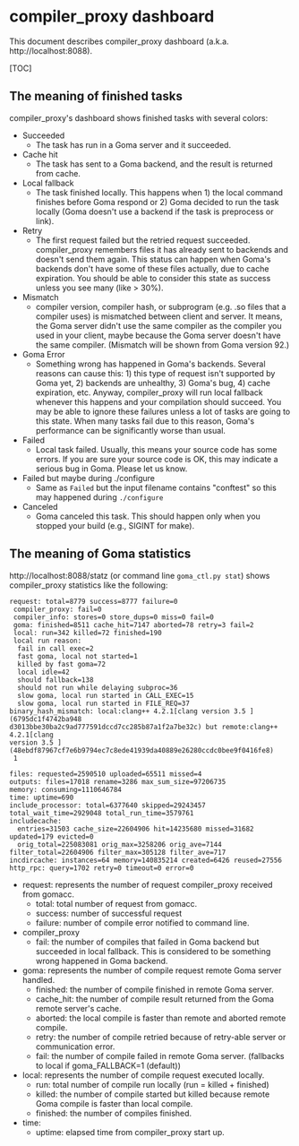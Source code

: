 # compiler_proxy dashboard

This document describes compiler_proxy dashboard (a.k.a. http://localhost:8088).

[TOC]

## The meaning of finished tasks

compiler_proxy's dashboard shows finished tasks with several colors:

* Succeeded
  * The task has run in a Goma server and it succeeded.
* Cache hit
  * The task has sent to a Goma backend, and the result is returned from cache.
* Local fallback
  * The task finished locally. This happens when 1) the local command finishes
    before Goma respond or 2) Goma decided to run the task locally (Goma doesn't
    use a backend if the task is preprocess or link).
* Retry
  * The first request failed but the retried request succeeded. compiler_proxy
    remembers files it has already sent to backends and doesn't send them again.
    This status can happen when Goma's backends don't have some of these files
    actually, due to cache expiration. You should be able to consider this state
    as success unless you see many (like &gt; 30%).
* Mismatch
  * compiler version, compiler hash, or subprogram (e.g. .so files that a
    compiler uses) is mismatched between client and server. It means, the Goma
    server didn't use the same compiler as the compiler you used in your client,
    maybe because the Goma server doesn't have the same compiler.
    (Mismatch will be shown from Goma version 92.)
* Goma Error
  * Something wrong has happened in Goma's backends. Several reasons can cause
    this: 1) this type of request isn't supported by Goma yet, 2) backends are
    unhealthy, 3) Goma's bug, 4) cache expiration, etc. Anyway, compiler_proxy
    will run local fallback whenever this happens and your compilation should
    succeed. You may be able to ignore these failures unless a lot of tasks are
    going to this state. When many tasks fail due to this reason, Goma's
    performance can be significantly worse than usual.
* Failed
  * Local task failed. Usually, this means your source code has some errors.
    If you are sure your source code is OK, this may indicate a serious bug in
    Goma. Please let us know.
* Failed but maybe during ./configure
  * Same as `Failed` but the input filename contains "conftest"
    so this may happened during `./configure`
* Canceled
  * Goma canceled this task. This should happen only when you stopped
    your build (e.g., SIGINT for make).

## The meaning of Goma statistics

http://localhost:8088/statz (or command line `goma_ctl.py stat`) shows
compiler\_proxy statistics like the following:

```
request: total=8779 success=8777 failure=0
 compiler_proxy: fail=0
 compiler_info: stores=0 store_dups=0 miss=0 fail=0
 goma: finished=8511 cache_hit=7147 aborted=78 retry=3 fail=2
 local: run=342 killed=72 finished=190
 local run reason:
  fail in call exec=2
  fast goma, local not started=1
  killed by fast goma=72
  local idle=42
  should fallback=138
  should not run while delaying subproc=36
  slow goma, local run started in CALL_EXEC=15
  slow goma, local run started in FILE_REQ=37
binary_hash_mismatch: local:clang++ 4.2.1[clang version 3.5 ] (6795dc1f4742ba948
d3013bbe30ba2c9ad777591dccd7cc285b87a1f2a7be32c) but remote:clang++ 4.2.1[clang
version 3.5 ] (48ebdf87967cf7e6b9794ec7c8ede41939da40889e26280ccdc0bee9f0416fe8)
 1

files: requested=2590510 uploaded=65511 missed=4
outputs: files=17018 rename=3286 max_sum_size=97206735
memory: consuming=1110646784
time: uptime=690
include_processor: total=6377640 skipped=29243457 total_wait_time=2929048 total_run_time=3579761
includecache:
  entries=31503 cache_size=22604906 hit=14235680 missed=31682 updated=179 evicted=0
  orig_total=225083081 orig_max=3258206 orig_ave=7144 filter_total=22604906 filter_max=305128 filter_ave=717
incdircache: instances=64 memory=140835214 created=6426 reused=27556
http_rpc: query=1702 retry=0 timeout=0 error=0
```

* request: represents the number of request compiler_proxy received from gomacc.
  * total: total number of request from gomacc.
  * success: number of successful request
  * failure: number of compile error notified to command line.
* compiler_proxy
  * fail: the number of compiles that failed in Goma backend but succeeded
    in local fallback. This is considered to be something wrong happened
    in Goma backend.
* goma: represents the number of compile request remote Goma server handled.
  * finished: the number of compile finished in remote Goma server.
  * cache_hit: the number of compile result returned from the Goma remote
    server's cache.
  * aborted: the local compile is faster than remote and aborted remote compile.
  * retry: the number of compile retried because of retry-able server or
    communication error.
  * fail: the number of compile failed in remote Goma server.
    (fallbacks to local if goma_FALLBACK=1 (default))
* local: represents the number of compile request executed locally.
  * run: total number of compile run locally (run = killed + finished)
  * killed: the number of compile started but killed because remote Goma
    compile is faster than local compile.
  * finished: the number of compiles finished.
* time:
  * uptime: elapsed time from compiler_proxy start up.
